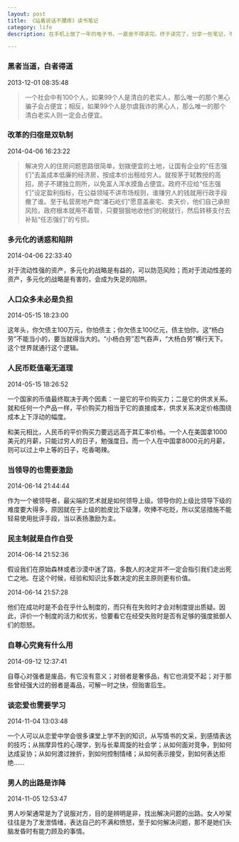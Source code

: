 ```yaml
---
layout: post
title: 《站着说话不腰疼》读书笔记
category: life
description: 在手机上放了一年的电子书，一直舍不得读完。终于读完了，分享一些笔记，不过还是看原文来得爽。

---
```


### 黑者当道，白者得道

2013-12-01 08:35:48

>一个社会中有100个人，如果99个人是清白的老实人，那么唯一的那个黑心骗子会占便宜；相反，如果99个人是尔虞我诈的黑心人，那么唯一的那个清白老实人则一定会占便宜。

### 改革的归宿是双轨制

2014-04-06 16:23:22

>解决穷人的住房问题思路很简单，划拨便宜的土地，让国有企业的“任志强们”去盖成本低廉的经济房，按成本价出租给穷人。就按茅于轼教授的高招，房子不建独立厕所，以免富人浑水摸鱼占便宜。政府不应给“任志强们”设定盈利指标，在公益领域不讲市场规则，谁赚穷人的钱就用行政手段撤了谁。至于私营房地产商“潘石屹们”愿意盖豪宅、卖天价，他们自己承担风险，政府根本就用不着管，只要狠狠地收他们的税就行，然后转移支付去补贴“任志强们”的亏损。

### 多元化的诱惑和陷阱

2014-04-06 22:33:40

对于流动性强的资产，多元化的战略是有益的，可以防范风险；而对于流动性差的资产，多元化的战略是有害的，会成为失足的陷阱。

### 人口众多未必是负担

2014-05-15 18:23:00

这年头，你欠债主100万元，你怕债主；你欠债主100亿元，债主怕你。这“杨白劳”不能当小的，要当就得当大的。“小杨白劳”忍气吞声，“大杨白劳”横行天下。这个世界就通行这个逻辑。

### 人民币贬值毫无道理

2014-05-15 18:26:52

一个国家的币值最终取决于两个因素：一是它的平价购买力；二是它的供求关系。就和任何一个产品一样，平价购买力相当于它的直接成本，供求关系决定价格围绕成本上下浮动的幅度。

和美元相比，人民币的平价购买力要远远高于其汇率价格。一个人在美国拿1000美元的月薪，只能过穷人的日子，勉强度日。而一个人在中国拿8000元的月薪，则可以过上中上等的日子，吃香喝辣。

### 当领导的也需要激励

2014-06-14 21:44:44

作为一个被领导者，最尖端的艺术就是如何领导上级。领导你的上级比领导下级的难度要大得多，原因就在于上级的脸皮比下级薄，吹捧不吃贬，所以奖惩措施不能轻易使用批评手段，当以表扬激励为主。

### 民主制就是自作自受

2014-06-14 21:52:36

假设我们在原始森林或者沙漠中迷了路，多数人的决定并不一定会指引我们走出死亡之地。在这个时候，经验和知识比多数决定的民主原则更有价值。

2014-06-14 21:57:28

他们在成功时是不会在乎什么制度的，而只有在失败时才会对制度提出质疑。因此，评价一个制度的活力和优劣，恰要看它在经受失败时是否有足够的强度抵御人们的怨怒。

### 自尊心究竟有什么用

2014-09-12 12:37:41

自尊心对强者是废品，有它没有意义；对弱者是奢侈品，有它也消受不起；对于那些曾经强大过的弱者是毒品，可解一时之快，但贻害后生。

### 谈恋爱也需要学习

2014-11-04 13:03:48

一个人可以从恋爱中学会很多课堂上学不到的知识，从写情书的文采，到感情表达的技巧；从揣摩异性的心理学，到与长辈周旋的社会学；从如何面对竞争，到如何达成妥协；从如何渡过挫折，到如何控制情绪；从如何表示接受，到如何表达拒绝……

### 男人的出路是诈降

2014-11-05 12:53:47

男人吵架通常是为了说服对方，目的是辨明是非，找出解决问题的出路。女人吵架往往是为了发泄情绪，表达自己的不满和愤怒，至于如何解决问题，那不是她们头脑发昏时有能力顾及的事情。

